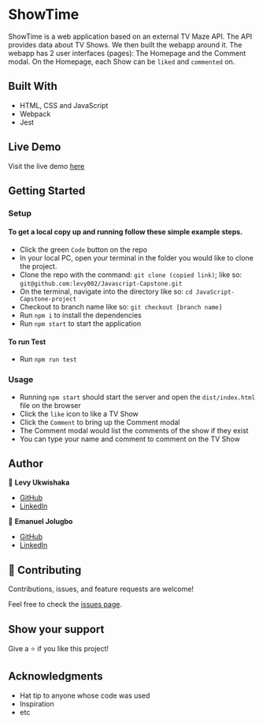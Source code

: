 # ShowTime

ShowTime is a web application based on an external TV Maze API. The API provides data about TV Shows. We then built the webapp around it. The webapp has 2 user interfaces (pages): The Homepage and the Comment modal. On the Homepage, each Show can be `liked` and `commented` on.

## Built With

- HTML, CSS and JavaScript
- Webpack
- Jest

## Live Demo
Visit the live demo [here]()

## Getting Started

### Setup

#### To get a local copy up and running follow these simple example steps.

- Click the green `Code` button on the repo
- In your local PC, open your terminal in the folder you would like to clone the project.
- Clone the repo with the command: `git clone (copied link)`; like so: `git@github.com:levy002/Javascript-Capstone.git`
- On the terminal, navigate into the directory like so: `cd JavaScript-Capstone-project`
- Checkout to branch name like so: `git checkout [branch name]`
- Run `npm i` to install the dependencies
- Run `npm start` to start the application

#### To run Test

- Run `npm run test`

### Usage

- Running `npm start` should start the server and open the `dist/index.html` file on the browser
- Click the `like` icon to like a TV Show
- Click the `Comment` to bring up the Comment modal
- The Comment modal would list the comments of the show if they exist
- You can type your name and comment to comment on the TV Show

## Author

👤 **Levy Ukwishaka**

- [GitHub](https://github.com/levy002)
- [LinkedIn](https://www.linkedin.com/in/levy-ukwishaka-405391223/)

👤 **Emanuel Jolugbo**

- [GitHub]()
- [LinkedIn]()

## 🤝 Contributing

Contributions, issues, and feature requests are welcome!

Feel free to check the [issues page](../../issues/).

## Show your support

Give a ⭐️ if you like this project!

## Acknowledgments

- Hat tip to anyone whose code was used
- Inspiration
- etc
